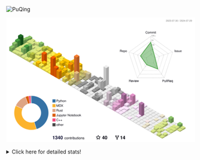 ![PuQing](https://user-images.githubusercontent.com/27223114/171565019-9a56fae6-b08b-421f-99db-7e830da42371.png)

![](./profile-3d-contrib/profile-season-animate.svg)

<details>
<summary>Click here for detailed stats!</summary>

<!--START_SECTION:waka-->
![Lines of code](https://img.shields.io/badge/From%20Hello%20World%20I%27ve%20Written-1.4%20million%20lines%20of%20code-blue)

**🐱 My GitHub Data** 

> 📦 398.9 kB Used in GitHub's Storage 
 > 
> 🏆 443 Contributions in the Year 2024
 > 
> 🚫 Not Opted to Hire
 > 
> 📜 50 Public Repositories 
 > 
> 🔑 29 Private Repositories 
 > 
**I'm an Early 🐤** 

```text
🌞 Morning                492 commits         ██░░░░░░░░░░░░░░░░░░░░░░░   06.43 % 
🌆 Daytime                3459 commits        ███████████░░░░░░░░░░░░░░   45.22 % 
🌃 Evening                1726 commits        ██████░░░░░░░░░░░░░░░░░░░   22.56 % 
🌙 Night                  1973 commits        ██████░░░░░░░░░░░░░░░░░░░   25.79 % 
```


📊 **This Week I Spent My Time On** 

```text
💬 Programming Languages: 
Python                   11 hrs 43 mins      ███████░░░░░░░░░░░░░░░░░░   26.10 % 
Browsing                 10 hrs 3 mins       ██████░░░░░░░░░░░░░░░░░░░   22.37 % 
GitHubing                8 hrs 29 mins       █████░░░░░░░░░░░░░░░░░░░░   18.91 % 
Other                    8 hrs 19 mins       █████░░░░░░░░░░░░░░░░░░░░   18.54 % 
Searching                2 hrs 28 mins       █░░░░░░░░░░░░░░░░░░░░░░░░   05.51 % 

🔥 Editors: 
Chrome                   24 hrs 8 mins       █████████████░░░░░░░░░░░░   53.74 % 
VS Code                  20 hrs 18 mins      ███████████░░░░░░░░░░░░░░   45.17 % 
fish                     29 mins             ░░░░░░░░░░░░░░░░░░░░░░░░░   01.09 % 

💻 Operating System: 
Mac                      24 hrs 38 mins      ██████████████░░░░░░░░░░░   54.83 % 
Linux                    17 hrs 42 mins      ██████████░░░░░░░░░░░░░░░   39.42 % 
WSL                      2 hrs 35 mins       █░░░░░░░░░░░░░░░░░░░░░░░░   05.75 % 
```


<!--END_SECTION:waka-->
</details>
